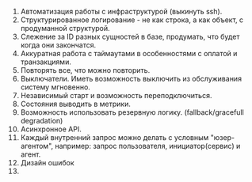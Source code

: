 1. Автоматизация работы с инфраструктурой (выкинуть ssh).
2. Структурированное логирование - не как строка, а как объект, с продуманной структурой.
3. Слежение за ID разных сущностей в базе, продумать, что будет когда они закончатся.
4. Аккуратная работа с таймаутами в особенностями с оплатой и транзакциями.
5. Повторять все, что можно повторить.
6. Выключатели. Иметь возможность выключить из обслуживания систему мгновенно.
7. Независимый старт и возможность переподключиться.
8. Состояния выводить в метрики.
9. Возможность использовать резервную логику. (fallback/gracefull degradation)
10. Асинхронное API.
11. Каждый внутренний запрос можно делать с условным "юзер-агентом", например: запрос пользователя, инициатор(сервис) и агент.
12. Дизайн ошибок
13. 